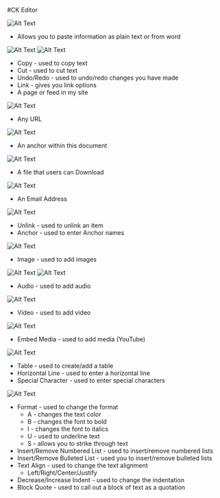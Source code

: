 #CK Editor

![Alt Text](https://github.com/concordia-publishing-house/unite-help/raw/master//images/EditorBar.JPG "")

* Allows you to paste information as plain text or from word

![Alt Text](https://github.com/concordia-publishing-house/unite-help/raw/master//images/PasteasPlainText.JPG "")
![Alt Text](https://github.com/concordia-publishing-house/unite-help/raw/master//images/PastefromWord.JPG "")

* Copy - used to copy text
* Cut - used to cut text
* Undo/Redo - used to undo/redo changes you have made
* Link - gives you link options
* A page or feed in my site

![Alt Text](https://github.com/concordia-publishing-house/unite-help/raw/master//images/apageorfeedonmysite.JPG "")

* Any URL

![Alt Text](https://github.com/concordia-publishing-house/unite-help/raw/master//images/AnyLink.JPG "")


* An anchor within this document
 
![Alt Text](https://github.com/concordia-publishing-house/unite-help/raw/master//images/ananchorwithinthisdocument.JPG "")

* A file that users can Download

![Alt Text](https://github.com/concordia-publishing-house/unite-help/raw/master//images/afilethatusercandownload.JPG "")

* An Email Address

![Alt Text](https://github.com/concordia-publishing-house/unite-help/raw/master//images/anemailaddress.JPG "")

* Unlink - used to unlink an item
* Anchor - used to enter Anchor names

![Alt Text](https://github.com/concordia-publishing-house/unite-help/raw/master//images/anchorproperties.JPG "")


* Image - used to add images

![Alt Text](https://github.com/concordia-publishing-house/unite-help/raw/master//images/Selectanimage.JPG "")
![Alt Text](https://github.com/concordia-publishing-house/unite-help/raw/master//images/ipadvanced.JPG "")
 
* Audio - used to add audio

![Alt Text](https://github.com/concordia-publishing-house/unite-help/raw/master//images/audio.JPG "")


* Video - used to add video

![Alt Text](https://github.com/concordia-publishing-house/unite-help/raw/master//images/addvideo.JPG "")

* Embed Media - used to add media (YouTube)

![Alt Text](https://github.com/concordia-publishing-house/unite-help/raw/master//images/embedmedia.JPG "")


* Table - used to create/add a table
* Horizontal Line - used to enter a horizontal line
* Special Character - used to enter special characters

![Alt Text](https://github.com/concordia-publishing-house/unite-help/raw/master//images/SelectSpecialCharacter.JPG "")

* Format - used to change the format
     * A - changes the text color
     * B - changes the font to bold
     * I - changes the font to italics
     * U - used to underline text
     * S - allows you to strike through text
* Insert/Remove Numbered List - used to insert/remove numbered lists
* Insert/Remove Bulleted List - used you to insert/remove bulleted lists
* Text Align - used to change the text alignment
     * Left/Right/Center/Justify
* Decrease/Increase Indent - used to change the indentation
* Block Quote - used to call out a block of text as a quotation
